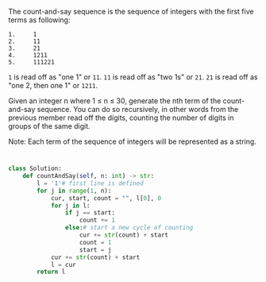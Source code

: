 The count-and-say sequence is the sequence of integers with the first five terms as following:
```
1.     1
2.     11
3.     21
4.     1211
5.     111221
```
```1``` is read off as "one 1" or ```11```.
```11``` is read off as "two 1s" or ```21```.
```21``` is read off as "one 2, then one 1" or ```1211```.

Given an integer n where 1 ≤ n ≤ 30, generate the nth term of the count-and-say sequence. You can do so recursively, in other words from the previous member read off the digits, counting the number of digits in groups of the same digit.

Note: Each term of the sequence of integers will be represented as a string.
# 
```python
class Solution:
    def countAndSay(self, n: int) -> str:
        l = '1'# first line is defined
        for j in range(1, n):
            cur, start, count = "", l[0], 0
            for j in l:
                if j == start:
                    count += 1
                else:# start a new cycle of counting
                    cur += str(count) + start
                    count = 1
                    start = j
            cur += str(count) + start
            l = cur
        return l
```